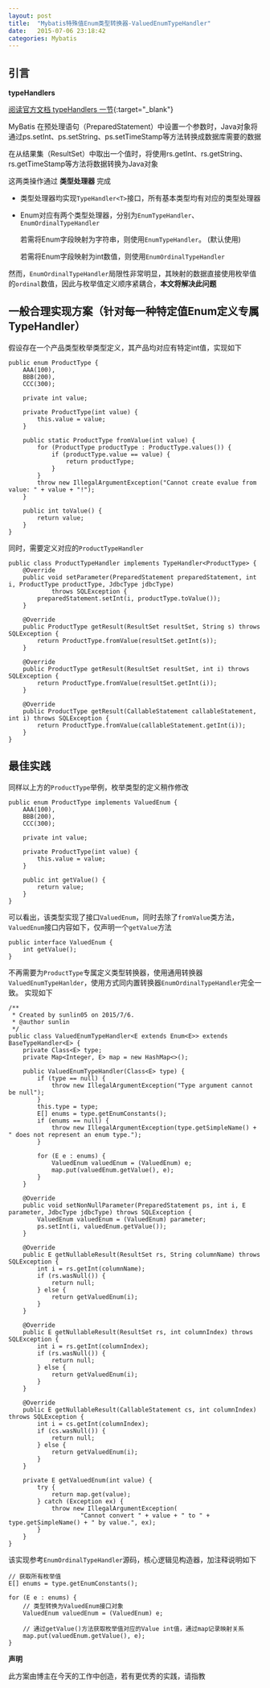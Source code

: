 ```yaml
---
layout: post
title:  "Mybatis特殊值Enum类型转换器-ValuedEnumTypeHandler"
date:   2015-07-06 23:18:42
categories: Mybatis
---
```


## 引言

**typeHandlers**

[阅读官方文档 typeHandlers 一节](http://mybatis.github.io/mybatis-3/zh/configuration.html){:target="_blank"}

MyBatis 在预处理语句（PreparedStatement）中设置一个参数时，Java对象将通过ps.setInt、ps.setString、ps.setTimeStamp等方法转换成数据库需要的数据

在从结果集（ResultSet）中取出一个值时，将使用rs.getInt、rs.getString、rs.getTimeStamp等方法将数据转换为Java对象

这两类操作通过 **类型处理器** 完成

- 类型处理器均实现`TypeHandler<T>`接口，所有基本类型均有对应的类型处理器

- Enum对应有两个类型处理器，分别为`EnumTypeHandler`、`EnumOrdinalTypeHandler`
	
	若需将Enum字段映射为字符串，则使用`EnumTypeHandler`。 (默认使用)

	若需将Enum字段映射为int数值，则使用`EnumOrdinalTypeHandler`


然而，`EnumOrdinalTypeHandler`局限性非常明显，其映射的数据直接使用枚举值的`ordinal`数值，因此与枚举值定义顺序紧耦合，**本文将解决此问题**


## 一般合理实现方案（针对每一种特定值Enum定义专属TypeHandler）

假设存在一个产品类型枚举类型定义，其产品均对应有特定int值，实现如下

	public enum ProductType {
	    AAA(100),
	    BBB(200),
	    CCC(300);

	    private int value;

	    private ProductType(int value) {
	        this.value = value;
	    }

	    public static ProductType fromValue(int value) {
	        for (ProductType productType : ProductType.values()) {
	            if (productType.value == value) {
	                return productType;
	            }
	        }
	        throw new IllegalArgumentException("Cannot create evalue from value: " + value + "!");
	    }

	    public int toValue() {
	        return value;
	    }
	}

同时，需要定义对应的`ProductTypeHandler`

	public class ProductTypeHandler implements TypeHandler<ProductType> {
	    @Override
	    public void setParameter(PreparedStatement preparedStatement, int i, ProductType productType, JdbcType jdbcType)
	            throws SQLException {
	        preparedStatement.setInt(i, productType.toValue());
	    }

	    @Override
	    public ProductType getResult(ResultSet resultSet, String s) throws SQLException {
	        return ProductType.fromValue(resultSet.getInt(s));
	    }

	    @Override
	    public ProductType getResult(ResultSet resultSet, int i) throws SQLException {
	        return ProductType.fromValue(resultSet.getInt(i));
	    }

	    @Override
	    public ProductType getResult(CallableStatement callableStatement, int i) throws SQLException {
	        return ProductType.fromValue(callableStatement.getInt(i));
	    }
	}


## 最佳实践

同样以上方的`ProductType`举例，枚举类型的定义稍作修改

	public enum ProductType implements ValuedEnum {
	    AAA(100),
	    BBB(200),
	    CCC(300);

	    private int value;

	    private ProductType(int value) {
	        this.value = value;
	    }

	    public int getValue() {
	        return value;
	    }
	}

可以看出，该类型实现了接口`ValuedEnum`，同时去除了`fromValue`类方法，`ValuedEnum`接口内容如下，仅声明一个`getValue`方法

	public interface ValuedEnum {
	    int getValue();
	}

不再需要为`ProductType`专属定义类型转换器，使用通用转换器`ValuedEnumTypeHanlder`，使用方式同内置转换器`EnumOrdinalTypeHandler`完全一致。 实现如下

	/**
	 * Created by sunlin05 on 2015/7/6.
	 * @author sunlin
	 */
	public class ValuedEnumTypeHandler<E extends Enum<E>> extends BaseTypeHandler<E> {
	    private Class<E> type;
	    private Map<Integer, E> map = new HashMap<>();

	    public ValuedEnumTypeHandler(Class<E> type) {
	        if (type == null) {
	            throw new IllegalArgumentException("Type argument cannot be null");
	        }
	        this.type = type;
	        E[] enums = type.getEnumConstants();
	        if (enums == null) {
	            throw new IllegalArgumentException(type.getSimpleName() + " does not represent an enum type.");
	        }

	        for (E e : enums) {
	            ValuedEnum valuedEnum = (ValuedEnum) e;
	            map.put(valuedEnum.getValue(), e);
	        }
	    }

	    @Override
	    public void setNonNullParameter(PreparedStatement ps, int i, E parameter, JdbcType jdbcType) throws SQLException {
	        ValuedEnum valuedEnum = (ValuedEnum) parameter;
	        ps.setInt(i, valuedEnum.getValue());
	    }

	    @Override
	    public E getNullableResult(ResultSet rs, String columnName) throws SQLException {
	        int i = rs.getInt(columnName);
	        if (rs.wasNull()) {
	            return null;
	        } else {
	            return getValuedEnum(i);
	        }
	    }

	    @Override
	    public E getNullableResult(ResultSet rs, int columnIndex) throws SQLException {
	        int i = rs.getInt(columnIndex);
	        if (rs.wasNull()) {
	            return null;
	        } else {
	            return getValuedEnum(i);
	        }
	    }

	    @Override
	    public E getNullableResult(CallableStatement cs, int columnIndex) throws SQLException {
	        int i = cs.getInt(columnIndex);
	        if (cs.wasNull()) {
	            return null;
	        } else {
	            return getValuedEnum(i);
	        }
	    }

	    private E getValuedEnum(int value) {
	        try {
	            return map.get(value);
	        } catch (Exception ex) {
	            throw new IllegalArgumentException(
	                    "Cannot convert " + value + " to " + type.getSimpleName() + " by value.", ex);
	        }
	    }
	}

该实现参考`EnumOrdinalTypeHandler`源码，核心逻辑见构造器，加注释说明如下

	// 获取所有枚举值
	E[] enums = type.getEnumConstants();

    for (E e : enums) {
    	// 类型转换为ValuedEnum接口对象
        ValuedEnum valuedEnum = (ValuedEnum) e;

        // 通过getValue()方法获取枚举值对应的Value int值，通过map记录映射关系
        map.put(valuedEnum.getValue(), e);
    }


**声明**

此方案由博主在今天的工作中创造，若有更优秀的实践，请指教